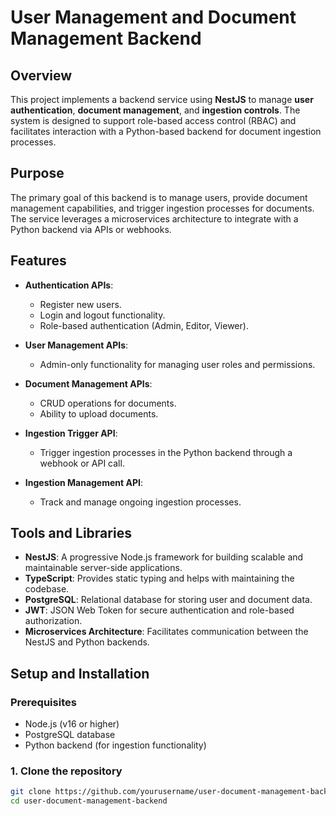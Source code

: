 # User Management and Document Management Backend

## Overview

This project implements a backend service using **NestJS** to manage **user authentication**, **document management**, and **ingestion controls**. The system is designed to support role-based access control (RBAC) and facilitates interaction with a Python-based backend for document ingestion processes.

## Purpose

The primary goal of this backend is to manage users, provide document management capabilities, and trigger ingestion processes for documents. The service leverages a microservices architecture to integrate with a Python backend via APIs or webhooks.

## Features

- **Authentication APIs**: 
  - Register new users.
  - Login and logout functionality.
  - Role-based authentication (Admin, Editor, Viewer).
  
- **User Management APIs**:
  - Admin-only functionality for managing user roles and permissions.

- **Document Management APIs**:
  - CRUD operations for documents.
  - Ability to upload documents.

- **Ingestion Trigger API**:
  - Trigger ingestion processes in the Python backend through a webhook or API call.

- **Ingestion Management API**:
  - Track and manage ongoing ingestion processes.

## Tools and Libraries

- **NestJS**: A progressive Node.js framework for building scalable and maintainable server-side applications.
- **TypeScript**: Provides static typing and helps with maintaining the codebase.
- **PostgreSQL**: Relational database for storing user and document data.
- **JWT**: JSON Web Token for secure authentication and role-based authorization.
- **Microservices Architecture**: Facilitates communication between the NestJS and Python backends.

## Setup and Installation

### Prerequisites

- Node.js (v16 or higher)
- PostgreSQL database
- Python backend (for ingestion functionality)

### 1. Clone the repository

```bash
git clone https://github.com/yourusername/user-document-management-backend.git
cd user-document-management-backend
